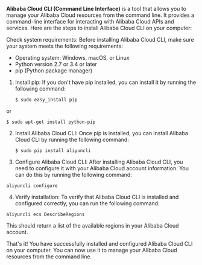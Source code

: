 
**Alibaba Cloud CLI (Command Line Interface)** is a tool that allows you to manage your Alibaba Cloud resources from the command line. It provides a command-line interface for interacting with Alibaba Cloud APIs and services. Here are the steps to install Alibaba Cloud CLI on your computer:

Check system requirements: Before installing Alibaba Cloud CLI, make sure your system meets the following requirements:

-   Operating system: Windows, macOS, or Linux
-   Python version 2.7 or 3.4 or later
-   pip (Python package manager)

1. Install pip: If you don't have pip installed, you can install it by running the following command:

    `$ sudo easy_install pip`

or
 
   `$ sudo apt-get install python-pip`

2. Install Alibaba Cloud CLI: Once pip is installed, you can install Alibaba Cloud CLI by running the following command:

    `$ sudo pip install aliyuncli`

3. Configure Alibaba Cloud CLI: After installing Alibaba Cloud CLI, you need to configure it with your Alibaba Cloud account information. You can do this by running the following command:

`aliyuncli configure`

4. Verify installation: To verify that Alibaba Cloud CLI is installed and configured correctly, you can run the following command:

`aliyuncli ecs DescribeRegions`

This should return a list of the available regions in your Alibaba Cloud account.

That's it! You have successfully installed and configured Alibaba Cloud CLI on your computer. You can now use it to manage your Alibaba Cloud resources from the command line.
